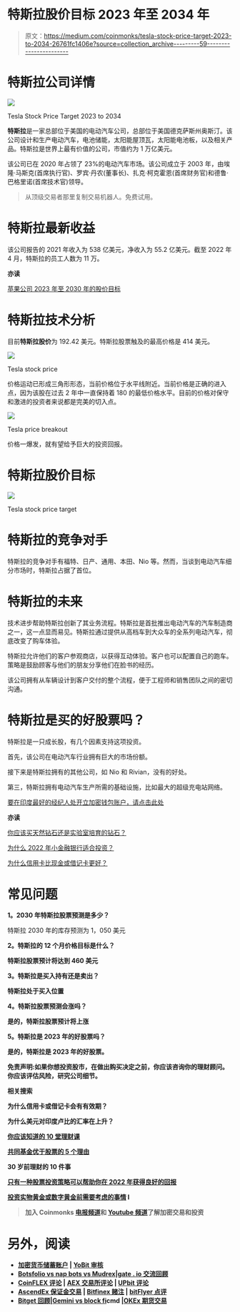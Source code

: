 # 特斯拉股价目标 2023 年至 2034 年

> 原文：<https://medium.com/coinmonks/tesla-stock-price-target-2023-to-2034-26761fc1406e?source=collection_archive---------59----------------------->

# 特斯拉公司详情

![](img/000f8412b35f5229bd50bcbad87f9b0a.png)

Tesla Stock Price Target 2023 to 2034

**特斯拉**是一家总部位于美国的电动汽车公司，总部位于美国德克萨斯州奥斯汀。该公司设计和生产电动汽车，电池储能，太阳能屋顶瓦，太阳能电池板，以及相关产品。特斯拉是世界上最有价值的公司，市值约为 1 万亿美元。

该公司已在 2020 年占领了 23%的电动汽车市场。该公司成立于 2003 年，由埃隆·马斯克(首席执行官)、罗宾·丹农(董事长)、扎克·柯克霍恩(首席财务官)和德鲁·巴格里诺(首席技术官)领导。

> 从顶级交易者那里复制交易机器人。免费试用。

# 特斯拉最新收益

该公司报告的 2021 年收入为 538 亿美元，净收入为 55.2 亿美元。截至 2022 年 4 月，特斯拉的员工人数为 11 万。

**亦读**

[苹果公司 2023 年至 2030 年的股价目标](https://updatedgeek.com/apple-inc-share-price-target/)

# 特斯拉技术分析

目前**特斯拉股价**为 192.42 美元。特斯拉股票触及的最高价格是 414 美元。

![](img/e9fa7e2e80371beb5d63593cf1d8ed32.png)

Tesla stock price

价格运动已形成三角形形态，当前价格位于水平线附近。当前价格是正确的进入点，因为该股在过去 2 年中一直保持着 180 的最低价格水平。目前的价格对保守和激进的投资者来说都是完美的切入点。

![](img/66831b7b5bc095af95db037c5159047a.png)

Tesla price breakout

价格一爆发，就有望给予巨大的投资回报。

# 特斯拉股价目标

![](img/8f2b90cfd039d42c66114c6ffc02e8a7.png)

Tesla stock price target

# 特斯拉的竞争对手

特斯拉的竞争对手有福特、日产、通用、本田、Nio 等。然而，当谈到电动汽车细分市场时，特斯拉占据了首位。

# 特斯拉的未来

技术进步帮助特斯拉创新了其业务流程。特斯拉是首批推出电动汽车的汽车制造商之一，这一点显而易见。特斯拉通过提供从高档车到大众车的全系列电动汽车，彻底改变了购车体验。

特斯拉允许他们的客户参观商店，以获得互动体验。客户也可以配置自己的跑车。策略是鼓励顾客与他们的朋友分享他们在脸书的经历。

该公司拥有从车辆设计到客户交付的整个流程，便于工程师和销售团队之间的密切沟通。

# 特斯拉是买的好股票吗？

特斯拉是一只成长股，有几个因素支持这项投资。

首先，该公司在电动汽车行业拥有巨大的市场份额。

接下来是特斯拉拥有的其他公司，如 Nio 和 Rivian，没有的好处。

第三，特斯拉拥有电动汽车生产所需的基础设施，比如最大的超级充电站网络。

[要在印度最好的经纪人处开立加密钱包账户，请点击此处](https://wazirx.com/invite/jkwe73z9)

**亦读**

[你应该买天然钻石还是实验室培育的钻石？](https://updatedgeek.com/should-you-buy-diamonds-or-lab-grown-diamonds/)

[为什么 2022 年小金融银行适合投资？](https://updatedgeek.com/why-small-finance-banks-are-good-for-investment-in-2022/)

[为什么信用卡比现金或借记卡更好？](https://updatedgeek.com/why-credit-cards-better-than-cash-or-debit-cards/)

# 常见问题

**1。2030 年特斯拉股票预测是多少？**

特斯拉 2030 年的库存预测为 1，050 美元

****2。特斯拉的 12 个月价格目标是什么？****

**特斯拉股票预计将达到 460 美元**

****3。特斯拉是买入持有还是卖出？****

**特斯拉处于买入位置**

****4。特斯拉股票预测会涨吗？****

**是的，特斯拉股票预计将上涨**

****5。特斯拉是 2023 年的好股票吗？****

**是的，特斯拉是 2023 年的好股票。**

****免责声明**:如果你想投资股市，在做出购买决定之前，你应该咨询你的理财顾问。你应该评估风险，研究公司细节。**

****相关搜索****

**为什么信用卡或借记卡会有有效期？**

**为什么美元对印度卢比的汇率在上升？**

**[你应该知道的 10 堂理财课](https://updatedgeek.com/10-money-lessons/)**

**[共同基金优于股票的 5 个理由](https://updatedgeek.com/mutual-funds-better-than-stocks/)**

**30 岁前理财的 10 件事**

**[只有一种股票投资策略可以帮助你在 2022 年获得良好的回报](https://updatedgeek.com/one-stock-investment-strategy-gain-good-returns-2022/)**

**[投资实物黄金或数字黄金前需要考虑的事情](https://updatedgeek.com/things-to-consider-before-investing-in-physical-gold-or-digital-gold-in-2022/) l**

> **加入 Coinmonks [电报频道](https://t.me/coincodecap)和 [Youtube 频道](https://www.youtube.com/c/coinmonks/videos)了解加密交易和投资**

# **另外，阅读**

*   **[加密货币储蓄账户](/coinmonks/cryptocurrency-savings-accounts-be3bc0feffbf) | [YoBit 审核](/coinmonks/yobit-review-175464162c62)**
*   **[Botsfolio vs nap bots vs Mudrex](/coinmonks/botsfolio-vs-napbots-vs-mudrex-c81344970c02)|[gate . io 交流回顾](/coinmonks/gate-io-exchange-review-61bf87b7078f)**
*   **[CoinFLEX 评论](https://coincodecap.com/coinflex-review) | [AEX 交易所评论](https://coincodecap.com/aex-exchange-review) | [UPbit 评论](https://coincodecap.com/upbit-review)**
*   **[AscendEx 保证金交易](https://coincodecap.com/ascendex-margin-trading) | [Bitfinex 赌注](https://coincodecap.com/bitfinex-staking) | [bitFlyer 点评](https://coincodecap.com/bitflyer-review)**
*   **[Bitget 回顾](https://coincodecap.com/bitget-review)|[Gemini vs block fi](https://coincodecap.com/gemini-vs-blockfi)cmd |[OKEx 期货交易](https://coincodecap.com/okex-futures-trading)**